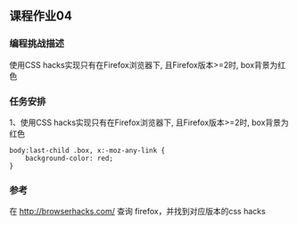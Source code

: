 ## 课程作业04

### 编程挑战描述

使用CSS hacks实现只有在Firefox浏览器下, 且Firefox版本>=2时, box背景为红色

### 任务安排

1、使用CSS hacks实现只有在Firefox浏览器下, 且Firefox版本>=2时, box背景为红色

```
body:last-child .box, x:-moz-any-link {
    background-color: red;
}
```


### 参考

在 http://browserhacks.com/ 查询 firefox，并找到对应版本的css hacks

